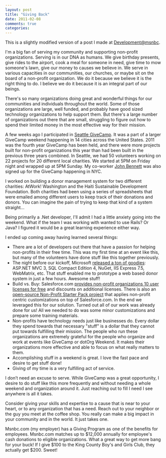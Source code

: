 ```yaml
---
layout: post
title: "Giving Back"
date: 2011-02-08
comments: true
categories: 
---
```

This is a slightly modified version of a post I made at [Development@msnbc](http://development.msnbc.msn.com).

I'm a big fan of serving my community and supporting non-profit organizations. Serving is in our DNA as humans. We give birthday presents, give rides to the airport, cook a meal for someone in need, give time to mow someone's lawn, give our money to causes we believe in. We serve in various capacities in our communities, our churches, or maybe sit on the board of a non-profit organization. We do it because we believe it is the right thing to do. I believe we do it because it is an integral part of our beings.

There's so many organizations doing great and wonderful things for our communities and individuals throughout the world. Some of those organizations are large, well funded, and probably have good sized technology organizations to help support them. But there's a large number of organizations out there that are small, struggling to figure out how to spend their limited money in the most effective way for their mission.

A few weeks ago I participated in [Seattle GiveCamp](http://www.seattlegivecamp.org). It was a part of a larger GiveCamp weekend happening in 14 cities across the United States. 2011 was the fourth year GiveCamp has been held, and there were more projects built for non-profit organizations this year than had been built in the previous three years combined. In Seattle, we had 50 volunteers working on 22 projects for 20 different local charities. We started at 5PM on Friday night and wrapped up at 5PM Sunday. My co-worker [John Bennett](http://www.jtbennett.com) was also signed up for the GiveCamp happening in NYC.
<!--more-->
I worked on building a donor management system for two different charities: AtWork! Washington and the Haiti Sustainable Development Foundation. Both charities had been using a series of spreadsheets that were emailed among different users to keep track of their donations and donors. You can imagine the pain of trying to keep that kind of a system straight...

Being primarily a .Net developer, I'll admit I had a little anxiety going into the weekend. What if the team I was working with wanted to use Rails? Or Java? I figured it would be a great learning experience either way.

I ended up coming away having learned several things:
* There are a lot of developers out there that have a passion for helping non-profits in their free time. This was my first time at an event like this, but many of the volunteers have done stuff like this together previously.
* The night before our kickoff, Microsoft [released a ton of goodies](http://weblogs.asp.net/scottgu/archive/2011/01/13/announcing-release-of-asp-net-mvc-3-iis-express-sql-ce-4-web-farm-framework-orchard-webmatrix.aspx): ASP.NET MVC 3, SQL Compact Edition 4, NuGet, IIS Express 7.5, WebMatrix, etc. That stuff enabled me to prototype a web based donor system in just a few hours. Awesome stuff!
* Build vs. Buy: Salesforce.com [provides non-profit organizations 10 user licenses for free](http://www.salesforcefoundation.org/nonprofit) and discounts on additional licenses. There is also an [open-source Non-Profit Starter Pack project](http://code.google.com/p/npsp/) that applies non-profit centric customizations on top of Salesforce.com. In the end we leveraged this for our solution. Turned out all of our work was already done for us! All we needed to do was some minor customizations and prepare some training materials.
* Non-profits have technology needs just like businesses do. Every dollar they spend towards that necessary "stuff" is a dollar that they cannot put towards fulfilling their mission. The people who run these organizations are extremely grateful for the people who organize and work at events like GiveCamp or dotOrg Weekend. It makes their organizations more effective and able to focus on what really matters to them.
* Accomplishing stuff in a weekend is great. I love the fast pace and desire to get stuff done!
* Giving of my time is a very fulfilling act of service.

I don’t need an excuse to serve. While GiveCamp was a great opportunity, I desire to do stuff like this more frequently and without needing a whole weekend and organization around it. Just reaching out to fill I need I see anywhere is all it takes.

Consider giving your skills and expertise to a cause that is near to your heart, or to any organization that has a need. Reach out to your neighbor or the guy you meet at the coffee shop. You really can make a big impact in your community and in the world. It just takes one.

Msnbc.com (my employer) has a Giving Program as one of the benefits for employees. Msnbc.com matches up to $12,000 annually for employee's cash donations to eligible organizations. What a great way to get more bang for your buck! If I give $100 to the King County Boy's and Girls Club, they actually get $200. Sweet!